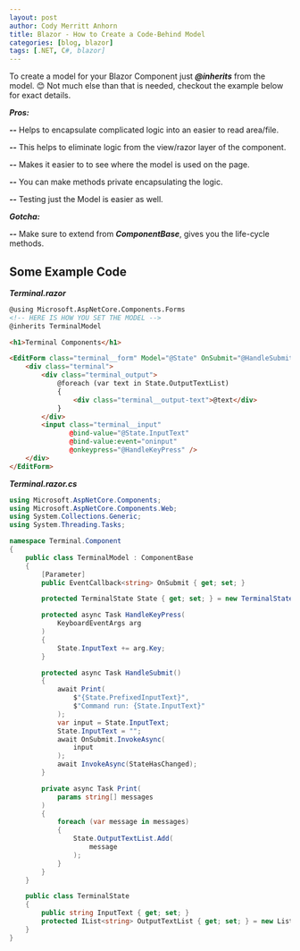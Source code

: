```yaml
---
layout: post
author: Cody Merritt Anhorn
title: Blazor - How to Create a Code-Behind Model
categories: [blog, blazor]
tags: [.NET, C#, blazor]
---
```


To create a model for your Blazor Component just ***@inherits*** from the model. 😊 Not much else than that is needed, checkout the example below for exact details. 

***Pros:***

***--*** Helps to encapsulate complicated logic into an easier to read area/file. 

***--*** This helps to eliminate logic from the view/razor layer of the component.

***--*** Makes it easier to to see where the model is used on the page. 

***--*** You can make methods private encapsulating the logic. 

***--*** Testing just the Model is easier as well.

***Gotcha:***

***--*** Make sure to extend from ***ComponentBase***, gives you the life-cycle methods.

## Some Example Code 

***Terminal.razor***
~~~ html
@using Microsoft.AspNetCore.Components.Forms
<!-- HERE IS HOW YOU SET THE MODEL -->
@inherits TerminalModel

<h1>Terminal Components</h1>

<EditForm class="terminal__form" Model="@State" OnSubmit="@HandleSubmit">
    <div class="terminal">
        <div class="terminal_output">
            @foreach (var text in State.OutputTextList)
            {
                <div class="terminal__output-text">@text</div>
            }
        </div>
        <input class="terminal__input"
               @bind-value="@State.InputText"
               @bind-value:event="oninput"
               @onkeypress="@HandleKeyPress" />
    </div>
</EditForm>
~~~


***Terminal.razor.cs***
~~~ csharp
using Microsoft.AspNetCore.Components;
using Microsoft.AspNetCore.Components.Web;
using System.Collections.Generic;
using System.Threading.Tasks;

namespace Terminal.Component
{
    public class TerminalModel : ComponentBase
    {
        [Parameter]
        public EventCallback<string> OnSubmit { get; set; }

        protected TerminalState State { get; set; } = new TerminalState();

        protected async Task HandleKeyPress(
            KeyboardEventArgs arg
        )
        {
            State.InputText += arg.Key;
        }

        protected async Task HandleSubmit()
        {
            await Print(
                $"{State.PrefixedInputText}",
                $"Command run: {State.InputText}"
            );
            var input = State.InputText;
            State.InputText = "";
            await OnSubmit.InvokeAsync(
                input
            );
            await InvokeAsync(StateHasChanged);
        }

        private async Task Print(
            params string[] messages
        )
        {
            foreach (var message in messages)
            {
                State.OutputTextList.Add(
                    message
                );
            }
        }
    }

    public class TerminalState
    {
        public string InputText { get; set; }
        protected IList<string> OutputTextList { get; set; } = new List<string>();
    }
}
~~~